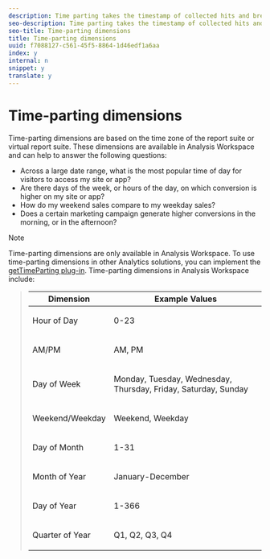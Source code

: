 ```yaml
---
description: Time parting takes the timestamp of collected hits and breaks it into more meaningful dimensions, such as "Hour of Day" or "Day of Week".
seo-description: Time parting takes the timestamp of collected hits and breaks it into more meaningful dimensions, such as "Hour of Day" or "Day of Week".
seo-title: Time-parting dimensions
title: Time-parting dimensions
uuid: f7088127-c561-45f5-8864-1d46edf1a6aa
index: y
internal: n
snippet: y
translate: y
---
```


# Time-parting dimensions

Time-parting dimensions are based on the time zone of the report suite or virtual report suite. These dimensions are available in Analysis Workspace and can help to answer the following questions: 

* Across a large date range, what is the most popular time of day for visitors to access my site or app?
* Are there days of the week, or hours of the day, on which conversion is higher on my site or app?
* How do my weekend sales compare to my weekday sales?
* Does a certain marketing campaign generate higher conversions in the morning, or in the afternoon?

>[!NOTE]
>
>Time-parting dimensions are only available in Analysis Workspace. To use time-parting dimensions in other Analytics solutions, you can implement the[ getTimeParting plug-in](https://marketing.adobe.com/resources/help/en_US/sc/implement/getTimeParting.html). Time-parting dimensions in Analysis Workspace include: 

><table id="table_A4E837CCF7FF44689A9490175C615230"> 
 <thead> 
  <tr> 
   <th colname="col1" class="entry"> Dimension </th> 
   <th colname="col2" class="entry"> Example Values </th> 
  </tr>
 </thead>
 <tbody> 
  <tr> 
   <td colname="col1"> <p>Hour of Day </p> </td> 
   <td colname="col2"> <p>0-23 </p> </td> 
  </tr> 
  <tr> 
   <td colname="col1"> <p>AM/PM </p> </td> 
   <td colname="col2"> <p>AM, PM </p> </td> 
  </tr> 
  <tr> 
   <td colname="col1"> <p>Day of Week </p> </td> 
   <td colname="col2"> <p>Monday, Tuesday, Wednesday, Thursday, Friday, Saturday, Sunday </p> </td> 
  </tr> 
  <tr> 
   <td colname="col1"> <p>Weekend/Weekday </p> </td> 
   <td colname="col2"> <p>Weekend, Weekday </p> </td> 
  </tr> 
  <tr> 
   <td colname="col1"> <p>Day of Month </p> </td> 
   <td colname="col2"> <p>1-31 </p> </td> 
  </tr> 
  <tr> 
   <td colname="col1"> <p>Month of Year </p> </td> 
   <td colname="col2"> <p>January-December </p> </td> 
  </tr> 
  <tr> 
   <td colname="col1"> <p>Day of Year </p> </td> 
   <td colname="col2"> <p>1-366 </p> </td> 
  </tr> 
  <tr> 
   <td colname="col1"> <p>Quarter of Year </p> </td> 
   <td colname="col2"> <p>Q1, Q2, Q3, Q4 </p> </td> 
  </tr> 
 </tbody> 
</table>




